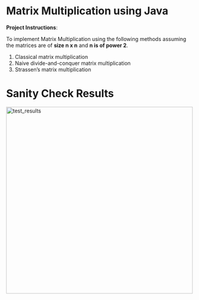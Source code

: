 # Matrix Multiplication using Java

**Project Instructions**:

To implement Matrix Multiplication using the following methods assuming the matrices are of **size n x n** and **n is of power 2**.

1. Classical matrix multiplication
2. Naive divide-and-conquer matrix multiplication
3. Strassen’s matrix multiplication

# Sanity Check Results

<img width="502" alt="test_results" src="https://user-images.githubusercontent.com/78887103/160478014-d0a3285c-2347-4621-a7ce-f0fd1b420a1a.png">
